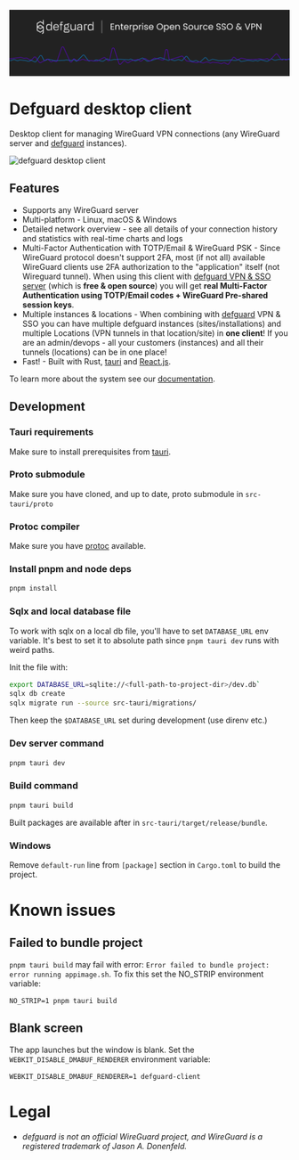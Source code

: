  <p align="center">
    <img src="docs/header.png" alt="defguard">
 </p>

# Defguard desktop client

Desktop client for managing WireGuard VPN connections (any WireGuard server and [defguard](https://github.com/DefGuard/defguard) instances).

![defguard desktop client](https://defguard.net/images/product/client/main-screen.png)

## Features

- Supports any WireGuard server
- Multi-platform - Linux, macOS & Windows
- Detailed network overview - see all details of your connection history and statistics with real-time charts and logs
- Multi-Factor Authentication with TOTP/Email & WireGuard PSK - Since WireGuard protocol doesn't support 2FA, most (if not all) available WireGuard clients use 2FA authorization to the "application" itself (not Wireguard tunnel). When using this client with [defguard VPN & SSO server](https://github.com/DefGuard/defguard) (which is <strong>free & open source</strong>) you will get <strong>real Multi-Factor Authentication using TOTP/Email codes + WireGuard Pre-shared session keys</strong>.
- Multiple instances & locations - When combining with [defguard](https://github.com/DefGuard/defguard) VPN & SSO you can have multiple defguard instances (sites/installations) and multiple Locations (VPN tunnels in that location/site) in <strong>one client</strong>! If you are an admin/devops - all your customers (instances) and all their tunnels (locations) can be in one place!
- Fast! - Built with Rust, [tauri](https://tauri.app/) and [React.js](https://react.dev/).

To learn more about the system see our [documentation](https://defguard.gitbook.io).

## Development

### Tauri requirements

Make sure to install prerequisites from [tauri](https://tauri.app/v1/guides/getting-started/prerequisites/).

### Proto submodule
Make sure you have cloned, and up to date, proto submodule in `src-tauri/proto`

### Protoc compiler
Make sure you have [protoc](https://grpc.io/docs/protoc-installation/) available.

### Install pnpm and node deps

```bash
pnpm install
```

### Sqlx and local database file

To work with sqlx on a local db file, you'll have to set `DATABASE_URL` env variable.
It's best to set it to absolute path since `pnpm tauri dev` runs with weird paths.

Init the file with:

```bash
export DATABASE_URL=sqlite://<full-path-to-project-dir>/dev.db`
sqlx db create
sqlx migrate run --source src-tauri/migrations/
```

Then keep the `$DATABASE_URL` set during development (use direnv etc.)

### Dev server command

```bash
pnpm tauri dev
```

### Build command
```bash
pnpm tauri build
```
Built packages are available after in `src-tauri/target/release/bundle`.

### Windows

Remove `default-run` line from `[package]` section in `Cargo.toml` to build the project.

# Known issues

## Failed to bundle project

`pnpm tauri build` may fail with error: `Error failed to bundle project: error running appimage.sh`. To
fix this set the NO_STRIP environment variable:

```
NO_STRIP=1 pnpm tauri build
```

## Blank screen

The app launches but the window is blank. Set the `WEBKIT_DISABLE_DMABUF_RENDERER` environment variable:

```
WEBKIT_DISABLE_DMABUF_RENDERER=1 defguard-client
```

# Legal

  - *defguard is not an official WireGuard project, and WireGuard is a registered trademark of Jason A. Donenfeld.*
